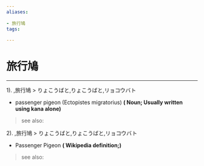 ```yaml
---
aliases:
    
- 旅行鳩
tags:
    
---
```


# 旅行鳩
---
1).
,旅行鳩 > りょこうばと,りょこうばと,リョコウバト

- passenger pigeon (Ectopistes migratorius)
**( Noun; Usually written using kana alone)**
> see also: 
            
2).
,旅行鳩 > りょこうばと,りょこうばと,リョコウバト

- Passenger Pigeon
**( Wikipedia definition;)**
> see also: 
            